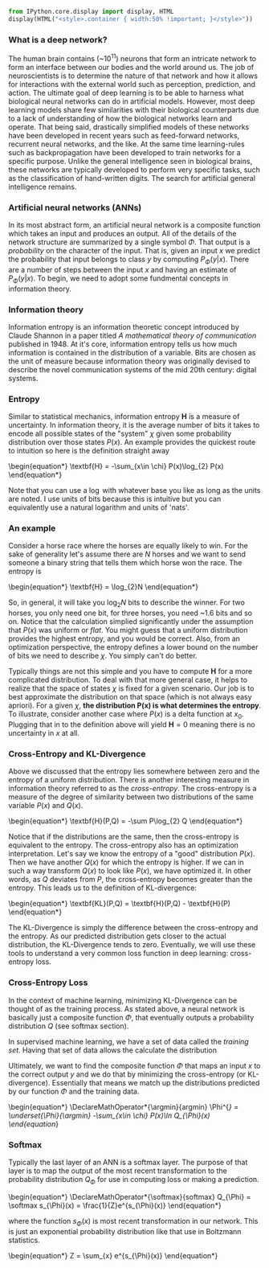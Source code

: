 ```python
from IPython.core.display import display, HTML
display(HTML("<style>.container { width:50% !important; }</style>"))
```


<style>.container { width:50% !important; }</style>


### What is a deep network?

The human brain contains (~$10^{11}$) neurons that form an intricate network to form an interface between our bodies and the world around us. The job of neuroscientists is to determine the nature of that network and how it allows for interactions with the external world such as perception, prediction, and action. The ultimate goal of deep learning is to be able to harness what biological neural networks can do in artificial models. However, most deep learning models share few similarities with their biological counterparts due to a lack of understanding of how the biological networks learn and operate. That being said, drastically simplified models of these networks have been developed in recent years such as feed-forward networks, recurrent neural networks, and the like. At the same time learning-rules such as backpropagation have been developed to train networks for a specific purpose. Unlike the general intelligence seen in biological brains, these networks are typically developed to perform very specific tasks, such as the classification of hand-written digits. The search for artificial general intelligence remains.

### Artificial neural networks (ANNs)

In its most abstract form, an artificial neural network is a composite function which takes an input and produces an output. All of the details of the network structure are summarized by a single symbol $\Phi$. That output is a *probability* on the character of the input. That is, given an input $x$ we predict the probability that input belongs to class $y$ by computing $P_{\Phi}(y|x)$. There are a number of steps between the input $x$ and having an estimate of $P_{\Phi}(y|x)$. To begin, we need to adopt some fundmental concepts in information theory.


### Information theory

Information entropy is an information theoretic concept introduced by Claude Shannon in a paper titled *A mathematical theory of communication* published in 1948. At it's core, information entropy tells us how much information is contained in the distribution of a variable. Bits are chosen as the unit of measure because information theory was originally devised to describe the novel communication systems of the mid 20th century: digital systems. 

### Entropy

Similar to statistical mechanics, information entropy $\mathbf{H}$ is a measure of uncertainty. In information theory, it is the average number of bits it takes to encode all possible states of the "system" $\chi$ given some probability distribution over those states $P(x)$. An example provides the quickest route to intuition so here is the definition straight away

\begin{equation*}
\textbf{H} = -\sum_{x\in \chi} P(x)\log_{2} P(x)
\end{equation*}

Note that you can use a $\log$ with whatever base you like as long as the units are noted. I use units of bits because this is intuitive but you can equivalently use a natural logarithm and units of 'nats'.

### An example

Consider a horse race where the horses are equally likely to win. For the sake of generality let's assume there are $N$ horses and we want to send someone a binary string that tells them which horse won the race. The entropy is 

\begin{equation*}
\textbf{H} = \log_{2}N
\end{equation*}

So, in general, it will take you $\log_{2}N$ bits to describe the winner. For two horses, you only need one bit, for three horses, you need ~1.6 bits and so on. Notice that the calculation simplied significantly under the assumption that $P(x)$ was uniform or *flat*. You might guess that a uniform distribution provides the highest entropy, and you would be correct. Also, from an optimization perspective, the entropy defines a lower bound on the number of bits we need to describe $\chi$. You simply can't do better.

Typically things are not this simple and you have to compute $\textbf{H}$ for a more complicated distribution. To deal with that more general case, it helps to realize that the space of states $\chi$ is fixed for a given scenario. Our job is to best approximate the distribution on that space (which is not always easy apriori). For a given $\chi$, **the distribution P(x) is what determines the entropy**. To illustrate, consider another case where $P(x)$ is a delta function at $x_{0}$. Plugging that in to the definition above will yield $\textbf{H} = 0$ meaning there is no uncertainty in $x$ at all.


### Cross-Entropy and KL-Divergence

Above we discussed that the entropy lies somewhere between zero and the entropy of a uniform distribution. There is another interesting measure in information theory referred to as the *cross-entropy*. The cross-entropy is a measure of the degree of similarity between two distributions of the same variable $P(x)$ and $Q(x)$. 

\begin{equation*}
\textbf{H}(P,Q) = -\sum P\log_{2} Q
\end{equation*}

Notice that if the distributions are the same, then the cross-entropy is equivalent to the entropy. The cross-entropy also has an optimization interpretation. Let's say we know the entropy of a "good" distribution $P(x)$. Then we have another $Q(x)$ for which the entropy is higher. If we can in such a way transform $Q(x)$ to look like $P(x)$, we have optimized it. In other words, as $Q$ deviates from $P$, the cross-entropy becomes greater than the entropy. This leads us to the definition of KL-divergence:

\begin{equation*}
\textbf{KL}(P,Q) = \textbf{H}(P,Q) - \textbf{H}(P)
\end{equation*}

The KL-Divergence is simply the difference between the cross-entropy and the entropy. As our predicted distribution gets closer to the actual distribution, the KL-Divergence tends to zero. Eventually, we will use these tools to understand a very common loss function in deep learning: cross-entropy loss.


### Cross-Entropy Loss

In the context of machine learning, minimizing KL-Divergence can be thought of as the training process. As stated above, a neural network is basically just a composite function $\Phi$, that eventually outputs a probability distribution $Q$ (see softmax section).

In supervised machine learning, we have a set of data called the *training set*. Having that set of data allows the calculate the distribution 

Ultimately, we want to find the composite function $\Phi$ that maps an input $x$ to the correct output $y$ and we do that by minimizing the cross-entropy (or KL-divergence). Essentially that means we match up the distributions predicted by our function $\Phi$ and the training data.

\begin{equation*}
\DeclareMathOperator*{\argmin}{argmin}
\Phi^{*} = \underset{\Phi}{\argmin} -\sum_{x\in \chi} P(x)\ln Q_{\Phi}(x)
\end{equation*}

### Softmax

Typically the last layer of an ANN is a softmax layer. The purpose of that layer is to map the output of the most recent transformation to the probability distribution $Q_{\Phi}$ for use in computing loss or making a prediction.

\begin{equation*}
\DeclareMathOperator*{\softmax}{softmax}
Q_{\Phi} = \softmax s_{\Phi}(x) = \frac{1}{Z}e^{s_{\Phi}(x)}
\end{equation*}

where the function $s_{\Phi}(x)$ is most recent transformation in our network. This is just an exponential probability distribution like that use in Boltzmann statistics.

\begin{equation*}
Z = \sum_{x} e^{s_{\Phi}(x)}
\end{equation*}
